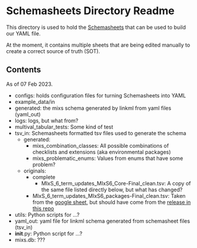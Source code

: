 # Schemasheets Directory Readme 

This directory is used to hold the [Schemasheets](https://linkml.io/schemasheets/) that can be used to build our YAML file. 

At the moment, it contains multiple sheets that are being edited manually to create a correct source of truth (SOT).

## Contents

As of 07 Feb 2023.
 * configs: holds configuration files for turning Schemasheets into YAML
 * example_data/in
 * generated: the mixs schema generated by linkml from yaml files (yaml_out)
 * logs: logs, but what from?
 * multival_tabular_tests: Some kind of test
 * tsv_in: Schemasheets formatted tsv files used to generate the schema
 	* generated: 
 		* mixs_combination_classes: All possible combinations of checklists and extensions (aka environmental packages)
 		* mixs_problematic_enums: Values from enums that have some problem?
 	* originals: 
 		* complete
 			* MIxS_6_term_updates_MIxS6_Core-Final_clean.tsv: A copy of the same file listed directly below, but what has changed?
 		* MIxS_6_term_updates_MIxS6_packages-Final_clean.tsv: Taken from the [google sheet](https://docs.google.com/spreadsheets/d/1QDeeUcDqXes69Y2RjU2aWgOpCVWo5OVsBX9MKmMqi_o/edit#gid=178015749), but should have come from the [release in this repo](https://github.com/GenomicsStandardsConsortium/mixs/blob/main/mixs/excel/mixs_v6.xlsx)
 * utils: Python scripts for ...?
 * yaml_out: yaml file for linkml schema generated from schemasheet files (tsv_in)
 * __init__.py: Python script for ...?
 * mixs.db: ???